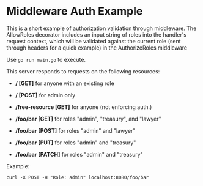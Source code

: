 # Middleware Auth Example

This is a short example of authorization validation through middleware. The AllowRoles decorator includes an input string of roles into the handler's request context, which will be validated against the current role (sent through headers for a quick example) in the AuthorizeRoles middleware

Use `go run main.go` to execute.

This server responds to requests on the following resources:

- **/ [GET]** for anyone with an existing role

- **/ [POST]** for admin only

- **/free-resource [GET]** for anyone (not enforcing auth.)

- **/foo/bar [GET]** for roles "admin", "treasury", and "lawyer"

- **/foo/bar [POST]** for roles "admin" and "lawyer"

- **/foo/bar [PUT]** for roles "admin" and "treasury"

- **/foo/bar [PATCH]** for roles "admin" and "treasury"

Example:

```curl -X POST -H "Role: admin" localhost:8080/foo/bar```
